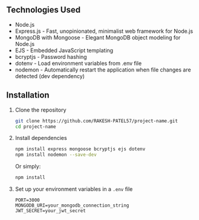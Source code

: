 ## Technologies Used
- Node.js
- Express.js - Fast, unopinionated, minimalist web framework for Node.js
- MongoDB with Mongoose - Elegant MongoDB object modeling for Node.js
- EJS - Embedded JavaScript templating
- bcryptjs - Password hashing
- dotenv - Load environment variables from .env file
- nodemon - Automatically restart the application when file changes are detected (dev dependency)

## Installation

1. Clone the repository
   ```bash
   git clone https://github.com/RAKESH-PATEL57/project-name.git
   cd project-name
   ```

2. Install dependencies
   ```bash
   npm install express mongoose bcryptjs ejs dotenv
   npm install nodemon --save-dev
   ```
   
   Or simply:
   ```bash
   npm install
   ```

3. Set up your environment variables in a `.env` file
   ```
   PORT=3000
   MONGODB_URI=your_mongodb_connection_string
   JWT_SECRET=your_jwt_secret
   ```
